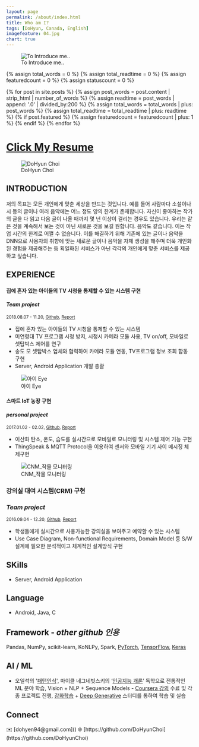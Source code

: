 ```yaml
---
layout: page
permalink: /about/index.html
title: Who am I?
tags: [DoHyun, Canada, English]
imagefeature: 04.jpg
chart: true
---
```


<figure>
	<img src="{{ site.url }}/images/08.png" alt="To Introduce me..">
	<figcaption>To Introduce me..</figcaption>
</figure>

{% assign total_words = 0 %}
{% assign total_readtime = 0 %}
{% assign featuredcount = 0 %}
{% assign statuscount = 0 %}

{% for post in site.posts %}
    {% assign post_words = post.content | strip_html | number_of_words %}
    {% assign readtime = post_words | append: '.0' | divided_by:200 %}
    {% assign total_words = total_words | plus: post_words %}
    {% assign total_readtime = total_readtime | plus: readtime %}
    {% if post.featured %}
    {% assign featuredcount = featuredcount | plus: 1 %}
    {% endif %}
{% endfor %}

<!--
This is my personal blog. It currently has {{ site.posts | size }} posts in {{ site.categories | size }} categories which combinedly have {{ total_words }} words, which will take an average reader ({{ site.wpm }} WPM) approximately <span class="time">{{ total_readtime }}</span> minutes to read. {% if featuredcount != 0 %}There are <a href="{{ site.url }}/featured">{{ featuredcount }} featured posts</a>, you should definitely check those out.{% endif %} The most recent post is {% for post in site.posts limit:1 %}{% if post.description %}<a href="{{ site.url }}{{ post.url }}" title="{{ post.description }}">"{{ post.title }}"</a>{% else %}<a href="{{ site.url }}{{ post.url }}" title="{{ post.description }}" title="Read more about {{ post.title }}">"{{ post.title }}"</a>{% endif %}{% endfor %} which was published on {% for post in site.posts limit:1 %}{% assign modifiedtime = post.modified | date: "%Y%m%d" %}{% assign posttime = post.date | date: "%Y%m%d" %}<time datetime="{{ post.date | date_to_xmlschema }}" class="post-time">{{ post.date | date: "%d %b %Y" }}</time>{% if post.modified %}{% if modifiedtime != posttime %} and last modified on <time datetime="{{ post.modified | date: "%Y-%m-%d" }}" itemprop="dateModified">{{ post.modified | date: "%d %b %Y" }}</time>{% endif %}{% endif %}{% endfor %}. The last commit was on {{ site.time | date: "%A, %d %b %Y" }} at {{ site.time | date: "%I:%M %p" }} [UTC](http://en.wikipedia.org/wiki/Coordinated_Universal_Time "Temps Universel Coordonné").
-->

<h1 align="left">
<a href="https://docs.google.com/document/d/1yD5WR35FCXlvAgM1NlSH4OImQr-NazU-QyheRkeTYgU/edit?usp=sharing"> Click My Resume </a>  
</h1>

<figure>
  <img src="{{ site.url }}/images/dohyun.jpg" alt="DoHyun Choi">
  <figcaption>DoHyun Choi</figcaption>
</figure>

<!--## [INTRODUCTION]() 링크 만드는법 -->
## INTRODUCTION

저의 목표는 모든 개인에게 맞춘 세상을 만드는 것입니다. 예를 들어 사람마다 소설이나 시 등의 글이나 여러 음악에는 어느 정도 양의 한계가 존재합니다. 자신이 좋아하는 작가의 글을 다 읽고 다음 글이 나올 때까지 몇 년 이상이 걸리는 경우도 있습니다. 우리는 같은 것을 계속해서 보는 것이 아닌 새로운 것을 보길 원합니다. 음악도 같습니다. 이는 작업 시간의 한계로 어쩔 수 없습니다. 이를 해결하기 위해 기존에 있는 글이나 음악을 DNN으로 사용자의 취향에 맞는 새로운 글이나 음악을 자체 생성을 해주며 더욱 개인화된 경험을 제공해주는 등 획일화된 서비스가 아닌 각각의 개인에게 맞춘 서비스를 제공하고 싶습니다.

## EXPERIENCE

#### 집에 혼자 있는 아이들의 TV 시청을 통제할 수 있는 시스템 구현   
#### *Team project*     
<sub>2018.08.07 - 11.20, [Github](https://github.com/dohyunchoi/), [Report](https://drive.google.com/file/d/13G662Hwn3H2UbMD0tupZN2hIXEp2DHCx/view?ths=true)</sub>
* 집에 혼자 있는 아이들의 TV 시청을 통제할 수 있는 시스템
* 미연령대 TV 프로그램 시청 방지,  시청시 카메라 모듈 사용, TV on/off, 모바일로                    
  셋탑박스 제어를 연구
* 송도 모 셋탑박스 업체와 협력하여 카메라 모듈 연동, TV프로그램 정보 조회 합동
  구현
* Server, Android Application 개발 총괄  
<figure>
  <img src="{{ site.url }}/images/09.jpg" alt="아이 Eye">
  <figcaption>아이 Eye</figcaption>
</figure>

#### 스마트 IoT 농장 구현   
#### *personal project*      
<sub>2017.01.02 - 02.02, [Github](https://github.com/dohyunchoi/), [Report](https://docs.google.com/presentation/d/1sgk7-69xcvAEUmDIhw-RuviG0CwVM1gGk9APpYUqa4Q/edit#slide=id.p1)</sub>   
* 이산화 탄소, 온도, 습도를 실시간으로 모바일로 모니터링 및 시스템 제어 기능 구현
* ThingSpeak & MQTT Protocol을 이용하여 센서와 모바일 기기 사이 메시징 체제구현
<figure>
  <img src="{{ site.url }}/images/10.png" alt="CNM_작물 모니터링">
  <figcaption>CNM_작물 모니터링</figcaption>
</figure>
  
  
### 강의실 대여 시스템(CRM) 구현   
### *Team project*      
<sub>2016.09.04 - 12.20, [Github](https://github.com/dohyunchoi/), [Report](https://docs.google.com/document/d/1R6VHGJOkyxnUBbDqYo-D69sheJ-ucjB4tPCfiQwUpfs/edit)</sub>
* 학생들에게 실시간으로 사용가능한 강의실을 보여주고 예약할 수 있는 시스템
* Use Case Diagram, Non-functional Requirements, Domain Model 등 
  S/W 설계에 필요한 분석적이고 체계적인 설계방식 구현       

## SKills
* Server, Android Application

## Language
* Android, Java, C

## Framework - *other github 인용*
Pandas, NumPy, scikit-learn, KoNLPy, Spark, [PyTorch](https://github.com/newhiwoong/PyTorch), [TensorFlow](https://github.com/newhiwoong/TensorFlow), [Keras](https://github.com/newhiwoong/Keras-Applications)

## AI / ML
* 오일석의 '[패턴인식](http://www.yes24.com/24/goods/3315437?scode=032&OzSrank=1)', 마이클 네그네빗스키의 ‘[인공지능 개론](http://www.yes24.com/24/Goods/9386454?Acode=101)’ 독학으로 전통적인 ML 분야 학습, Vision + NLP + Sequence Models - [Coursera 강의](https://www.coursera.org/learn/nlp-sequence-models) 수료 및 각종 프로젝트 진행, [강화학습](https://event-us.kr/modu/event/2016) + [Deep Generative](https://event-us.kr/modu/event/4648) 스터디를 통하여 학습 및 실습


<h2>Connect</h2>
✉️ [dohyen94@gmail.com]()  
🌐 [https://github.com/DoHyunChoi](https://github.com/DoHyunChoi)
